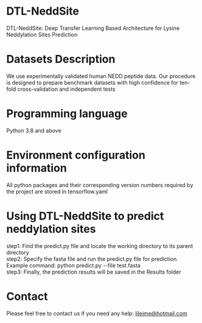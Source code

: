 # DTL-NeddSite
DTL-NeddSite: Deep Transfer Learning Based Architecture for Lysine Neddylation Sites Prediction
# Datasets Description
We use experimentally validated human NEDD peptide data. Our procedure is designed to prepare benchmark datasets with high confidence for ten-fold cross-validation and independent tests
# Programming language
Python 3.8 and above
# Environment configuration information
All python packages and their corresponding version numbers required by the project are stored in tensorflow.yaml
# Using DTL-NeddSite to predict neddylation sites
step1: Find the predict.py file and locate the working directory to its parent directory<br>
step2: Specify the fasta file and run the predict.py file for prediction. Example command: python predict.py --file test.fasta<br>
step3: Finally, the prediction results will be saved in the Results folder
# Contact
Please feel free to contact us if you need any help: lileime@hotmail.com
